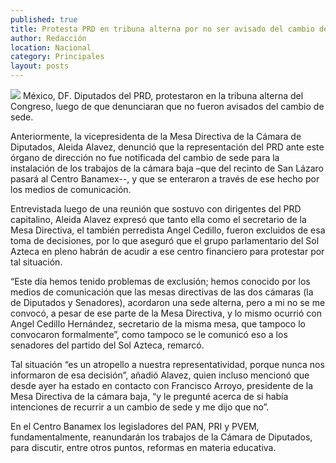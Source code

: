 ```yaml
---
published: true
title: Protesta PRD en tribuna alterna por no ser avisado del cambio de sede
author: Redacción
location: Nacional
category: Principales
layout: posts
---
```


![](http://i.imgur.com/xHakIPVm.jpg)
México, DF. Diputados del PRD, protestaron en la tribuna alterna del Congreso, luego de que denunciaran que no fueron avisados del cambio de sede.

Anteriormente, la vicepresidenta de la Mesa Directiva de la Cámara de Diputados, Aleida Alavez, denunció que la representación del PRD ante este órgano de dirección no fue notificada del cambio de sede para la instalación de los trabajos de la cámara baja –que del recinto de San Lázaro pasará al Centro Banamex--, y que se enteraron a través de ese hecho por los medios de comunicación.

Entrevistada luego de una reunión que sostuvo con dirigentes del PRD capitalino, Aleida Alavez expresó que tanto ella como el secretario de la Mesa Directiva, el también perredista Angel Cedillo, fueron excluidos de esa toma de decisiones, por lo que aseguró que el grupo parlamentario del Sol Azteca en pleno habrán de acudir a ese centro financiero para protestar por tal situación.

“Este día hemos tenido problemas de exclusión; hemos conocido por los medios de comunicación que las mesas directivas de las dos cámaras (la de Diputados y Senadores), acordaron una sede alterna, pero a mi no se me convocó, a pesar de ese parte de la Mesa Directiva, y lo mismo ocurrió con Angel Cedillo Hernández, secretario de la misma mesa, que tampoco lo convocaron formalmente”, como tampoco se le comunicó eso a los senadores del partido del Sol Azteca, remarcó.

Tal situación “es un atropello a nuestra representatividad, porque nunca nos informaron de esa decisión”, añadió Alavez, quien incluso mencionó que desde ayer ha estado en contacto con Francisco Arroyo, presidente de la Mesa Directiva de la cámara baja, “y le pregunté acerca de si había intenciones de recurrir a un cambio de sede y me dijo que no”.

En el Centro Banamex los legisladores del PAN, PRI y PVEM, fundamentalmente, reanundarán los trabajos de la Cámara de Diputados, para discutir, entre otros puntos, reformas en materia educativa.
